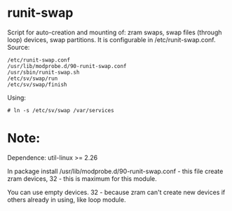 # runit-swap
Script for auto-creation and mounting of: zram swaps, swap files (through loop) devices, swap partitions.
It is configurable in /etc/runit-swap.conf.
Source:
```
/etc/runit-swap.conf
/usr/lib/modprobe.d/90-runit-swap.conf
/usr/sbin/runit-swap.sh
/etc/sv/swap/run
/etc/sv/swap/finish
```
Using:
```
# ln -s /etc/sv/swap /var/services
```

Note:
=======
Dependence: util-linux >= 2.26

In package install /usr/lib/modprobe.d/90-runit-swap.conf - this file create zram devices, 32 - this is maximum for this module.

You can use empty devices. 32 - because zram can't create new devices if others already in using, like loop module.
